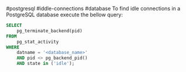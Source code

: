 #postgresql #iddle-connections #database
To find idle connections in a PostgreSQL database execute the bellow query:
``` sql
SELECT
    pg_terminate_backend(pid)
FROM
    pg_stat_activity
WHERE
    datname = '<database_name>'
    AND pid <> pg_backend_pid()
    AND state in ('idle');
```
